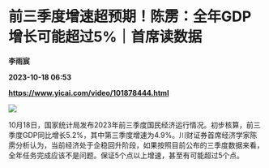 # 前三季度增速超预期！陈雳：全年GDP增长可能超过5%｜首席读数据
**李雨宸**

**2023-10-18 06:53**

**https://www.yicai.com/video/101878444.html**

![](http://imgcdn.yicai.com/vms-new/2023/10/40d6d802-7baa-4d6c-b3c0-a15fdcc265c2.jpeg) 

10月18日，国家统计局发布2023年前三季度国民经济运行情况。初步核算，前三季度GDP同比增长5.2%，其中第三季度增速为4.9%。川财证券首席经济学家陈雳分析认为，当前经济处于企稳回升阶段，如果按照目前公布的三季度数据来看，全年任务完成应该不是问题。保证5个点以上增速，甚至有可能超过5个点。